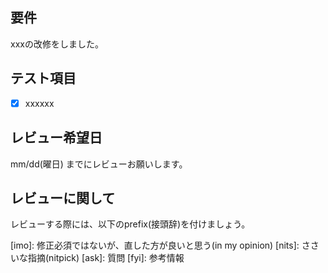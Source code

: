 <!-- I want to review in Japanese. -->
## 要件
xxxの改修をしました。
## テスト項目
- [x] xxxxxx

## レビュー希望日
mm/dd(曜日) までにレビューお願いします。

## レビューに関して
レビューする際には、以下のprefix(接頭辞)を付けましょう。
<!-- for GitHub Copilot review rule -->
[must]: 必ず変更する
[imo]: 修正必須ではないが、直した方が良いと思う(in my opinion)
[nits]: ささいな指摘(nitpick)
[ask]: 質問
[fyi]: 参考情報
<!-- for GitHub Copilot review rule -->
<!-- I want to review in Japanese. -->
